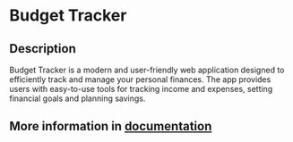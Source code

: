 # **Budget Tracker**

## Description
Budget Tracker is a modern and user-friendly web application designed to efficiently track and manage your personal finances. 
The app provides users with easy-to-use tools for tracking income and expenses, setting financial goals and planning savings.

## More information in [documentation]()